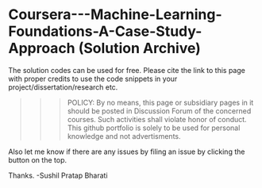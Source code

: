 # Coursera---Machine-Learning-Foundations-A-Case-Study-Approach (Solution Archive)

The solution codes can be used for free. Please cite the link to this page with proper credits to use the code snippets in your project/dissertation/research etc.

>>> POLICY: By no means, this page or subsidiary pages in it should be posted in Discussion Forum of the concerned courses. Such activities shall violate honor of conduct. This github portfolio is solely to be used for personal knowledge and not advertisments.

Also let me know if there are any issues by filing an issue by clicking the button on the top.

Thanks. -Sushil Pratap Bharati

